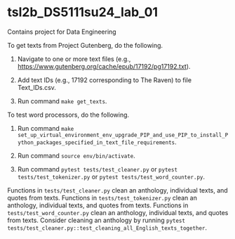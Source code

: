 # tsl2b_DS5111su24_lab_01
Contains project for Data Engineering

To get texts from Project Gutenberg, do the following.

1. Navigate to one or more text files (e.g., https://www.gutenberg.org/cache/epub/17192/pg17192.txt).

2. Add text IDs (e.g., 17192 corresponding to The Raven) to file Text_IDs.csv.

3. Run command `make get_texts`.

To test word processors, do the following.

1. Run command `make set_up_virtual_environment_env_upgrade_PIP_and_use_PIP_to_install_Python_packages_specified_in_text_file_requirements`.

2. Run command `source env/bin/activate`.

3. Run command `pytest tests/test_cleaner.py` or `pytest tests/test_tokenizer.py` or `pytest tests/test_word_counter.py`.

Functions in `tests/test_cleaner.py` clean an anthology, individual texts, and quotes from texts. Functions in `tests/test_tokenizer.py` clean an anthology, individual texts, and quotes from texts. Functions in `tests/test_word_counter.py` clean an anthology, individual texts, and quotes from texts. Consider cleaning an anthology by running `pytest tests/test_cleaner.py::test_cleaning_all_English_texts_together`.
